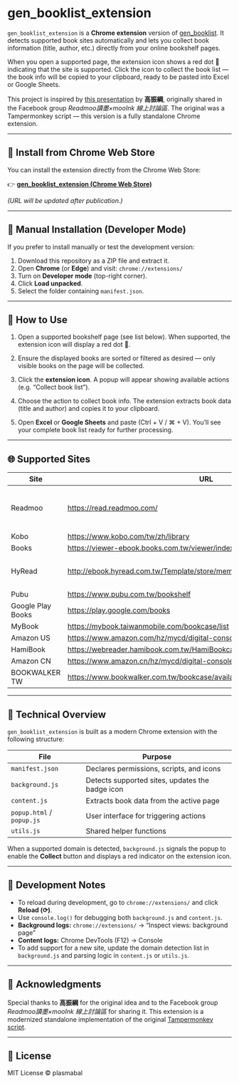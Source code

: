 # gen_booklist_extension

`gen_booklist_extension` is a **Chrome extension** version of [gen_booklist](https://github.com/plasmabal/gen_booklist).
It detects supported book sites automatically and lets you collect book information (title, author, etc.) directly from your online bookshelf pages.

When you open a supported page, the extension icon shows a red dot 🔴 indicating that the site is supported.
Click the icon to collect the book list — the book info will be copied to your clipboard, ready to be pasted into Excel or Google Sheets.

This project is inspired by [this presentation](https://docs.google.com/presentation/d/1WMrwjj6R927XEYJKVX4eqGnJKkJ9s-8wTrl8ckd9ws8/edit?fbclid=IwAR1BDVfNE1L2uIowHP97S768LXodbvTzokMpzdA9oP1KBEhio6kBDHnMrJI#slide=id.gc2c595ec36_0_7) by **高振綱**, originally shared in the Facebook group *Readmoo讀墨×mooInk 線上討論區*.
The original was a Tampermonkey script — this version is a fully standalone Chrome extension.

---

## 🌟 Install from Chrome Web Store

You can install the extension directly from the Chrome Web Store:

👉 [**gen_booklist_extension (Chrome Web Store)**](https://chrome.google.com/webstore/detail/)

*(URL will be updated after publication.)*

---

## 🔧 Manual Installation (Developer Mode)

If you prefer to install manually or test the development version:

1. Download this repository as a ZIP file and extract it.
2. Open **Chrome** (or **Edge**) and visit: `chrome://extensions/`
3. Turn on **Developer mode** (top-right corner).
4. Click **Load unpacked**.
5. Select the folder containing `manifest.json`.

---

## 🚀 How to Use

1. Open a supported bookshelf page (see list below).
When supported, the extension icon will display a red dot 🔴.

2. Ensure the displayed books are sorted or filtered as desired — only visible books on the page will be collected.

3. Click the **extension icon**.
A popup will appear showing available actions (e.g. “Collect book list”).

4. Choose the action to collect book info.
The extension extracts book data (title and author) and copies it to your clipboard.

5. Open **Excel** or **Google Sheets** and paste (Ctrl + V / ⌘ + V).
You’ll see your complete book list ready for further processing.

---

## 🌐 Supported Sites

| Site | URL | Notes |
|------|-----|-------|
| Readmoo | https://read.readmoo.com/ | 書櫃 > 書籍、列表 |
| Kobo | https://www.kobo.com/tw/zh/library |  |
| Books | https://viewer-ebook.books.com.tw/viewer/index.html |  |
| HyRead | http://ebook.hyread.com.tw/Template/store/member/my_bookcase_column_list.jsp | 列表頁限定 |
| Pubu | https://www.pubu.com.tw/bookshelf |  |
| Google Play Books | https://play.google.com/books |  |
| MyBook | https://mybook.taiwanmobile.com/bookcase/list |  |
| Amazon US | https://www.amazon.com/hz/mycd/digital-console/contentlist/ |  |
| HamiBook | https://webreader.hamibook.com.tw/HamiBookcase#/ |  |
| Amazon CN | https://www.amazon.cn/hz/mycd/digital-console/contentlist/ |  |
| BOOKWALKER TW | https://www.bookwalker.com.tw/bookcase/available_book_list |  |

---

## 🧩 Technical Overview

`gen_booklist_extension` is built as a modern Chrome extension with the following structure:

| File | Purpose |
|------|----------|
| `manifest.json` | Declares permissions, scripts, and icons |
| `background.js` | Detects supported sites, updates the badge icon |
| `content.js` | Extracts book data from the active page |
| `popup.html` / `popup.js` | User interface for triggering actions |
| `utils.js` | Shared helper functions |

When a supported domain is detected, `background.js` signals the popup to enable the **Collect** button and displays a red indicator on the extension icon.

---

## 🧪 Development Notes

- To reload during development, go to `chrome://extensions/` and click **Reload (⟳)**.
- Use `console.log()` for debugging both `background.js` and `content.js`.
- **Background logs:** `chrome://extensions/` → “Inspect views: background page”
- **Content logs:** Chrome DevTools (F12) → Console
- To add support for a new site, update the domain detection list in `background.js` and parsing logic in `content.js` or `utils.js`.

---

## 💬 Acknowledgments

Special thanks to **高振綱** for the original idea and to the Facebook group *Readmoo讀墨×mooInk 線上討論區* for sharing it.
This extension is a modernized standalone implementation of the original [Tampermonkey script](https://github.com/plasmabal/gen_booklist).

---

## 🧱 License

MIT License © plasmabal
